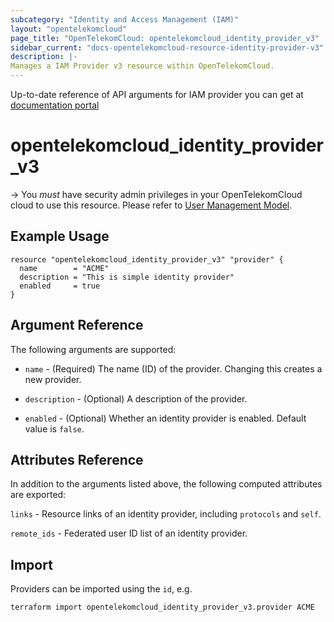 ```yaml
---
subcategory: "Identity and Access Management (IAM)"
layout: "opentelekomcloud"
page_title: "OpenTelekomCloud: opentelekomcloud_identity_provider_v3"
sidebar_current: "docs-opentelekomcloud-resource-identity-provider-v3"
description: |-
Manages a IAM Provider v3 resource within OpenTelekomCloud.
---
```


Up-to-date reference of API arguments for IAM provider you can get at
[documentation portal](https://docs.otc.t-systems.com/identity-access-management/api-ref/apis/federated_identity_authentication_management/identity_provider)

# opentelekomcloud_identity_provider_v3

-> You _must_ have security admin privileges in your OpenTelekomCloud
cloud to use this resource. Please refer to [User Management Model](https://docs.otc.t-systems.com/en-us/usermanual/iam/iam_01_0034.html).


## Example Usage

```hcl
resource "opentelekomcloud_identity_provider_v3" "provider" {
  name        = "ACME"
  description = "This is simple identity provider"
  enabled     = true
}
```

## Argument Reference

The following arguments are supported:

* `name` - (Required) The name (ID) of the provider. Changing this creates a new provider.

* `description` - (Optional) A description of the provider.

* `enabled` - (Optional) Whether an identity provider is enabled. Default value is `false`.

## Attributes Reference

In addition to the arguments listed above, the following computed attributes are exported:

`links` - Resource links of an identity provider, including `protocols` and `self`.

`remote_ids` - Federated user ID list of an identity provider.

## Import

Providers can be imported using the `id`, e.g.

```sh
terraform import opentelekomcloud_identity_provider_v3.provider ACME
```

